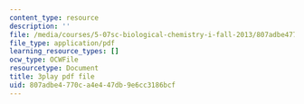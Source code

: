 ```yaml
---
content_type: resource
description: ''
file: /media/courses/5-07sc-biological-chemistry-i-fall-2013/807adbe4770ca4e447db9e6cc3186bcf_ojvz7pVVZ-o.pdf
file_type: application/pdf
learning_resource_types: []
ocw_type: OCWFile
resourcetype: Document
title: 3play pdf file
uid: 807adbe4-770c-a4e4-47db-9e6cc3186bcf
---
```

